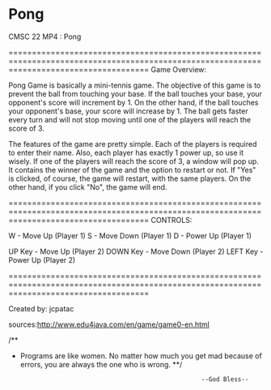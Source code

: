 # Pong
CMSC 22 MP4 : Pong

==========================================================================================================================================
Game Overview:

  Pong Game is basically a mini-tennis game. The objective of this game is to prevent the ball from touching your base. If the ball touches your base, your opponent's score will increment by 1. On the other hand, if the ball touches your opponent's base, your score will increase by 1. The ball gets faster every turn and will not stop moving until one of the players will reach the score of 3.
  
  The features of the game are pretty simple. Each of the players is required to enter their name. Also, each player has exactly 1 power up, so use it wisely. If one of the players will reach the score of 3, a window will pop up. It contains the winner of the game and the option to restart or not. If "Yes" is clicked, of course, the game will restart, with the same players. On the other hand, if you click "No", the game will end.

==========================================================================================================================================
CONTROLS:

  W - Move Up (Player 1)
  S - Move Down (Player 1)
  D - Power Up (Player 1)
  
  UP Key - Move Up (Player 2)
  DOWN Key - Move Down (Player 2)
  LEFT Key - Power Up (Player 2)

==========================================================================================================================================

Created by: jcpatac

sources:http://www.edu4java.com/en/game/game0-en.html

/**
 * Programs are like women. No matter how much you get mad because of errors, you are always the one who is wrong.
 **/



                                                         --God Bless--
